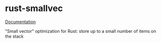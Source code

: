rust-smallvec
=============

[Documentation](http://doc.servo.org/smallvec/)

"Small vector" optimization for Rust: store up to a small number of items on the stack
